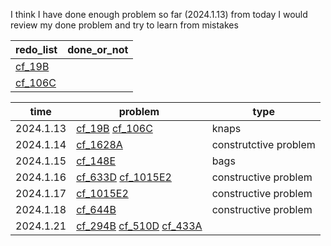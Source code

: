 I think I have done enough problem so far (2024.1.13) from today I would review my done problem and try to learn from mistakes

|redo_list|done_or_not|
|-|-|
|[cf_19B](problem/dp/bags/cf_19B.cpp)||
|[cf_106C](problem/dp/bags/cf_106C.cpp)||


|time|problem|type|
|-|-|-|
|2024.1.13|[cf_19B](problem/dp/bags/cf_19B.cpp)  [cf_106C](problem/dp/bags/cf_106C.cpp)|knaps|
|2024.1.14|[cf_1628A](problem/constructive_problem/cf_1628A.cpp)|construtctive problem|
|2024.1.15|[cf_148E](problem/constructive_problem/cf_148E.cpp)|bags|
|2024.1.16|[cf_633D](problem/constructive_problem/cf_633D.cpp) [cf_1015E2](problem/constructive_problem/cf_1015E2.cpp)| constructive problem|
|2024.1.17|[cf_1015E2](problem/constructive_problem/cf_1015E2.cpp)|constructive problem|
|2024.1.18|[cf_644B](problem/constructive_problem/cf_644B.cpp)|constructive problem|
|2024.1.21|[cf_294B](problem/dp/bags/cf_294B.cpp) [cf_510D](problem/dp/bags/cf_294B.cpp) [cf_433A](problem/dp/bags/cf_294B.cpp) ||
